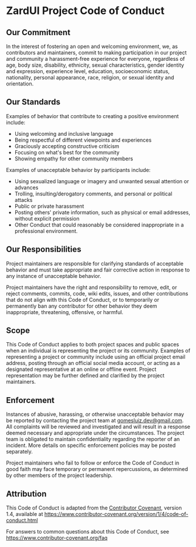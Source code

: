 # ZardUI Project Code of Conduct

## Our Commitment

In the interest of fostering an open and welcoming environment, we, as contributors and maintainers, commit to making participation in our project and community a harassment-free experience for everyone, regardless of age, body size, disability, ethnicity, sexual characteristics, gender identity and expression, experience level, education, socioeconomic status, nationality, personal appearance, race, religion, or sexual identity and orientation.

## Our Standards

Examples of behavior that contribute to creating a positive environment include:

- Using welcoming and inclusive language
- Being respectful of different viewpoints and experiences
- Graciously accepting constructive criticism
- Focusing on what's best for the community
- Showing empathy for other community members

Examples of unacceptable behavior by participants include:

- Using sexualized language or imagery and unwanted sexual attention or advances
- Trolling, insulting/derogatory comments, and personal or political attacks
- Public or private harassment
- Posting others' private information, such as physical or email addresses, without explicit permission
- Other Conduct that could reasonably be considered inappropriate in a professional environment.

## Our Responsibilities

Project maintainers are responsible for clarifying standards of acceptable behavior and must take appropriate and fair corrective action in response to any instance of unacceptable behavior.

Project maintainers have the right and responsibility to remove, edit, or reject comments, commits, code, wiki edits, issues, and other contributions that do not align with this Code of Conduct, or to temporarily or permanently ban any contributor for other behavior they deem inappropriate, threatening, offensive, or harmful.

## Scope

This Code of Conduct applies to both project spaces and public spaces when an individual is representing the project or its community. Examples of representing a project or community include using an official project email address, posting through an official social media account, or acting as a designated representative at an online or offline event. Project representation may be further defined and clarified by the project maintainers.

## Enforcement

Instances of abusive, harassing, or otherwise unacceptable behavior may be reported by contacting the project team at gomesluiz.dev@gmail.com. All complaints will be reviewed and investigated and will result in a response deemed necessary and appropriate under the circumstances. The project team is obligated to maintain confidentiality regarding the reporter of an incident. More details on specific enforcement policies may be posted separately.

Project maintainers who fail to follow or enforce the Code of Conduct in good faith may face temporary or permanent repercussions, as determined by other members of the project leadership.

## Attribution

This Code of Conduct is adapted from the [Contributor Covenant](https://www.contributor-covenant.org), version 1.4, available at https://www.contributor-covenant.org/version/1/4/code-of-conduct.html

For answers to common questions about this Code of Conduct, see https://www.contributor-covenant.org/faq
